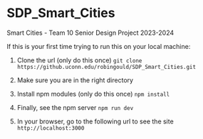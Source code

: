 # SDP_Smart_Cities
Smart Cities - Team 10 Senior Design Project 2023-2024

If this is your first time trying to run this on your local machine:

1. Clone the url (only do this once)
```git clone https://github.uconn.edu/robingould/SDP_Smart_Cities.git```

2. Make sure you are in the right directory 

3. Install npm modules (only do this once)
```npm install```

4. Finally, see the npm server
```npm run dev```
 
5. In your browser, go to the following url to see the site
 ```http://localhost:3000```
 
 
